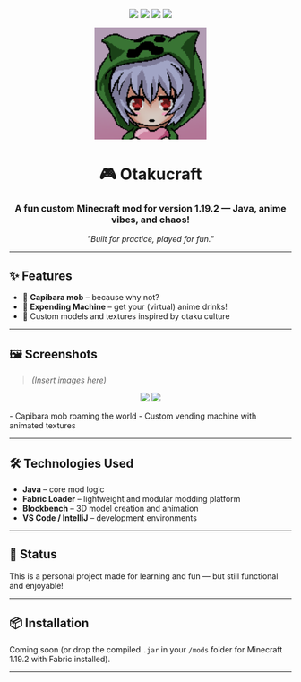<p align="center">
  <img src="https://img.shields.io/badge/Minecraft-1.19.2-brightgreen?style=for-the-badge"/>
  <img src="https://img.shields.io/badge/Mod-Client%20Side-blue?style=for-the-badge"/>
  <img src="https://img.shields.io/badge/Built%20With-Fabric-yellow?style=for-the-badge"/>
  <img src="https://img.shields.io/badge/Status-Just%20for%20Fun-purple?style=for-the-badge"/>
</p>
<p align="center">
  <img src="src/main/resources/assets/otakucraft/icon.png" width="200"/>
</p>
<h1 align="center">🎮 Otakucraft</h1>
<h3 align="center">A fun custom Minecraft mod for version 1.19.2 — Java, anime vibes, and chaos!</h3>

<p align="center">
  <em>"Built for practice, played for fun."</em>
</p>

---

## ✨ Features

- 🦫 **Capibara mob** – because why not?
- 🧃 **Expending Machine** – get your (virtual) anime drinks!
- 🌸 Custom models and textures inspired by otaku culture

---

## 🖼️ Screenshots

> *(Insert images here)*
<p align="center">
  <img src="assets/capibara-screenshot.png" width="600"/>
  <img src="assets/vending-machine.png" width="600"/>
</p>
- Capibara mob roaming the world  
- Custom vending machine with animated textures

---

## 🛠️ Technologies Used

- **Java** – core mod logic
- **Fabric Loader** – lightweight and modular modding platform
- **Blockbench** – 3D model creation and animation
- **VS Code / IntelliJ** – development environments

---

## 🚧 Status

This is a personal project made for learning and fun — but still functional and enjoyable!

---

## 📦 Installation

Coming soon (or drop the compiled `.jar` in your `/mods` folder for Minecraft 1.19.2 with Fabric installed).

---
